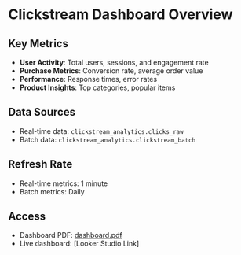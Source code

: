 # Clickstream Dashboard Overview

## Key Metrics
- **User Activity**: Total users, sessions, and engagement rate
- **Purchase Metrics**: Conversion rate, average order value
- **Performance**: Response times, error rates
- **Product Insights**: Top categories, popular items

## Data Sources
- Real-time data: `clickstream_analytics.clicks_raw`
- Batch data: `clickstream_analytics.clickstream_batch`

## Refresh Rate
- Real-time metrics: 1 minute
- Batch metrics: Daily

## Access
- Dashboard PDF: [dashboard.pdf](dashboard.pdf)
- Live dashboard: [Looker Studio Link]
